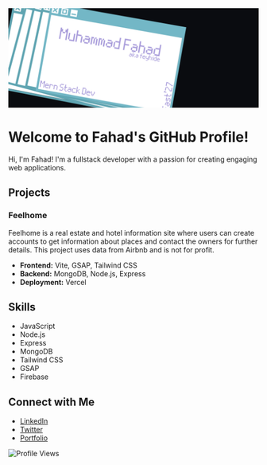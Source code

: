 <!-- Background Image -->
<img src="asset/firstpic.png" alt="Background Image" style="width: 100%; height: 200px; object-fit: cover;">

# Welcome to Fahad's GitHub Profile!

Hi, I'm Fahad! I'm a fullstack developer with a passion for creating engaging web applications.

## Projects
### Feelhome
Feelhome is a real estate and hotel information site where users can create accounts to get information about places and contact the owners for further details. This project uses data from Airbnb and is not for profit.

- **Frontend:** Vite, GSAP, Tailwind CSS
- **Backend:** MongoDB, Node.js, Express
- **Deployment:** Vercel

## Skills
- JavaScript
- Node.js
- Express
- MongoDB
- Tailwind CSS
- GSAP
- Firebase

## Connect with Me
- [LinkedIn](https://www.linkedin.com/in/your-profile)
- [Twitter](https://twitter.com/your-profile)
- [Portfolio](https://your-portfolio.com)

![Profile Views](https://komarev.com/ghpvc/?username=Fahad&color=blue)
